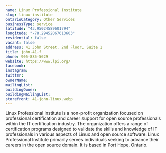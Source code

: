 ```yaml
---
name: Linux Professional Institute
slug: linux-institute
ontarioCategory: Other Services
businessType: service
latitude: "43.95024589601794"
longitude: "-78.29452067613603"
residential: false
vacant: false
address: 41 John Street, 2nd Floor, Suite 1
title: john-41-f
phone: 905-885-5629
website: https://www.lpi.org/
facebook:
instagram:
twitter:
ownerName:
mailingList:
buildingOwner:
buildingMailingList:
storefront: 41-john-linux.webp
---
```


Linux Professional Institute is a non-profit organization focused on professional certification and career support for
open source professionals within the IT certification industry. The organization offers a range of certification
programs designed to validate the skills and knowledge of IT professionals in various aspects of Linux and open source
software. Linux Professional Institute primarily serves individuals seeking to advance their careers in the open source
domain. It is based in Port Hope, Ontario.

